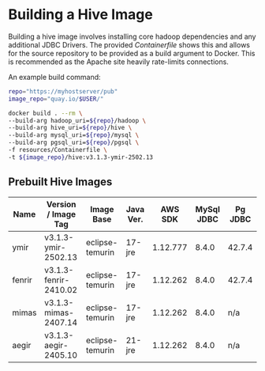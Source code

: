 
Building a Hive Image
======================

Building a hive image involves installing core hadoop dependencies and any 
additional JDBC Drivers. The provided *Containerfile* shows this and 
allows for the source repository to be provided as a build argument to 
Docker. This is recommended as the Apache site heavily rate-limits connections.

An example build command:

```bash
repo="https://myhostserver/pub"
image_repo="quay.io/$USER/"

docker build . --rm \
--build-arg hadoop_uri=${repo}/hadoop \
--build-arg hive_uri=${repo}/hive \
--build-arg mysql_uri=${repo}/mysql \
--build-arg pgsql_uri=${repo}/pgsql \
-f resources/Containerfile \
-t ${image_repo}/hive:v3.1.3-ymir-2502.13
```

## Prebuilt Hive Images

|  Name   |  Version / Image Tag  |  Image Base     |  Java Ver.  | AWS SDK  | MySql JDBC | Pg JDBC |
|---------|-----------------------|-----------------|-------------|----------|------------|---------|
| ymir    | v3.1.3-ymir-2502.13   | eclipse-temurin |  17-jre     | 1.12.777 |   8.4.0    | 42.7.4  |
| fenrir  | v3.1.3-fenrir-2410.02 | eclipse-temurin |  17-jre     | 1.12.262 |   8.4.0    | 42.7.4  |
| mimas   | v3.1.3-mimas-2407.14  | eclipse-temurin |  17-jre     | 1.12.262 |   8.4.0    |  n/a    |
| aegir   | v3.1.3-aegir-2405.10  | eclipse-temurin |  21-jre     | 1.12.262 |   8.4.0    |  n/a    |

